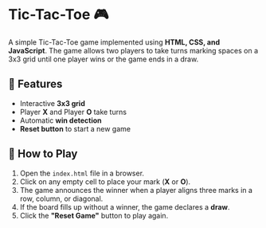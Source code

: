 # Tic-Tac-Toe 🎮      
                  
A simple Tic-Tac-Toe game implemented using **HTML, CSS, and JavaScript**. The game allows two players to take turns marking spaces on a 3x3 grid until one player wins or the game ends in a draw.     
    
## 📌 Features
- Interactive **3x3 grid**
- Player **X** and Player **O** take turns 
- Automatic **win detection**  
- **Reset button** to start a new game
 
## 🚀 How to Play
1. Open the `index.html` file in a browser.
2. Click on any empty cell to place your mark (**X** or **O**).
3. The game announces the winner when a player aligns three marks in a row, column, or diagonal. 
4. If the board fills up without a winner, the game declares a **draw**.
5. Click the **"Reset Game"** button to play again.


